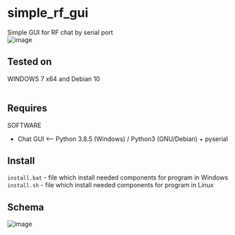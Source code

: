 # simple_rf_gui
Simple GUI for RF chat by serial port
<br/>
![image](https://github.com/sw3nlab/simple_rf_gui/blob/main/chat.png)
<br/>
## Tested on
WINDOWS 7 x64 and Debian 10<br/><br/>
## Requires
SOFTWARE
- Chat GUI <-- Python 3.8.5 (Windows) / Python3 (GNU/Debian) + pyserial
## Install
`install.bat` - file which install needed components for program in Windows
<br/>
`install.sh` - file which install needed components for program in Linux

## Schema
![image](https://github.com/sw3nlab/simple_rf_gui/blob/main/shema.png)

